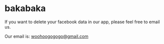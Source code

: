 # bakabaka
If you want to delete your facebook data in our app, please feel free to email us.

Our email is: woohoogogogo@gmail.com
